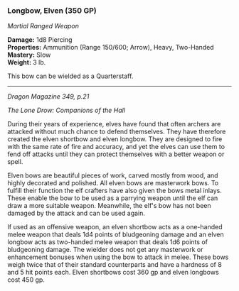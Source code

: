 ### Longbow, Elven (350 GP)
*Martial Ranged Weapon*  

**Damage:** 1d8 Piercing  
**Properties:** Ammunition (Range 150/600; Arrow), Heavy, Two-Handed  
**Mastery:** Slow  
**Weight:** 3 lb.

This bow can be wielded as a Quarterstaff.


---
*Dragon Magazine 349, p.21*


*The Lone Drow: Companions of the Hall*

During their years of experience, elves have found that often archers are attacked without much chance to defend themselves. They have therefore created the elven shortbow and elven longbow. They are designed to fire with the same rate of fire and accuracy, and yet the elves can use them to fend off attacks until they can protect themselves with a better weapon or spell.

Elven bows are beautiful pieces of work, carved mostly from wood, and highly decorated and polished. All elven bows are masterwork bows. To fulfill their function the elf crafters have also given the bows metal inlays. These enable the bow to be used as a parrying weapon until the elf can draw a more suitable weapon. Meanwhile, the elf's bow has not been damaged by the attack and can be used again.

If used as an offensive weapon, an elven shortbow acts as a one-handed melee weapon that deals 1d4 points of bludgeoning damage and an elven longbow acts as two-handed melee weapon that deals 1d6 points of bludgeoning damage. The wielder does not get any masterwork or enhancement bonuses when using the bow to attack in melee. These bows weigh twice that of their standard counterparts and have a hardness of 8 and 5 hit points each. Elven shortbows cost 360 gp and elven longbows cost 450 gp.
